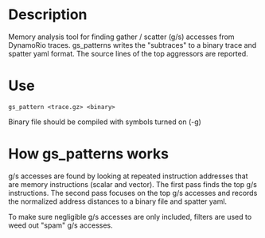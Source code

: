 # Description

Memory analysis tool for finding gather / scatter (g/s) accesses from DynamoRio traces. gs_patterns writes the "subtraces" to a binary trace and spatter yaml format. The source lines of the top aggressors are reported.

# Use
```
gs_pattern <trace.gz> <binary>
```
Binary file should be compiled with symbols turned on (-g)

# How gs_patterns works
g/s accesses are found by looking at repeated instruction addresses that are memory instructions (scalar and vector). The first pass finds the top g/s instructions. The second pass focuses on the top g/s accesses and records the normalized address distances to a binary file and spatter yaml.

To make sure negligible g/s accesses are only included, filters are used to weed out "spam" g/s accesses. 
    
  

